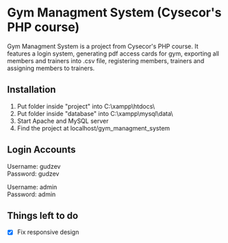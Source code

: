# Gym Managment System (Cysecor's PHP course)

Gym Managment System is a project from Cysecor's PHP course. It features a login system, generating pdf access cards for gym, exporting all members and trainers into .csv file, registering members, trainers and assigning members to trainers.

## Installation

1. Put folder inside "project" into C:\xampp\htdocs\
2. Put folder inside "database" into C:\xampp\mysql\data\
3. Start Apache and MySQL server
4. Find the project at localhost/gym_managment_system

## Login Accounts

Username: gudzev  
Password: gudzev

Username: admin  
Password: admin

## Things left to do

- [x] Fix responsive design

